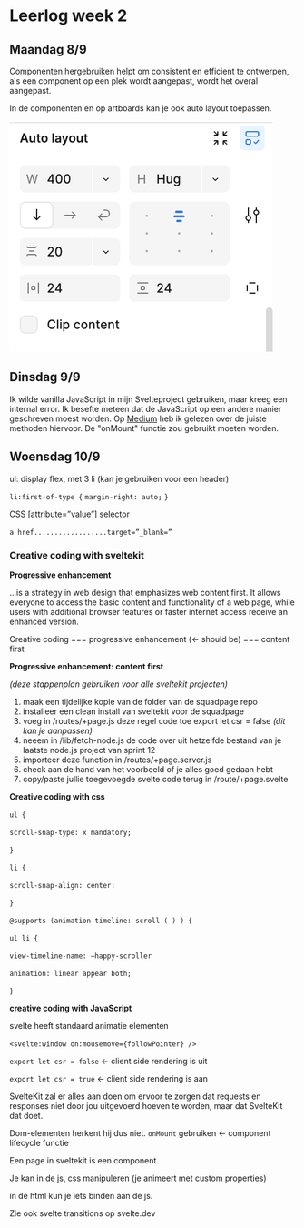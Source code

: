 # Leerlog week 2

## Maandag 8/9

Componenten hergebruiken helpt om consistent en efficient te ontwerpen, als een component op een plek wordt aangepast, wordt het overal aangepast.

In de componenten en op artboards kan je ook auto layout toepassen.

![auto layout voorbeeld](365576496-1f4e0861-78eb-4370-9737-ade8ff31bf67.png)

## Dinsdag 9/9

Ik wilde vanilla JavaScript in mijn Svelteproject gebruiken, maar kreeg een internal error. Ik besefte meteen dat de JavaScript op een andere manier geschreven moest worden. Op [Medium](https://medium.com/@edwinchiamaka2001/a-guide-to-dom-manipulation-in-sveltekit-2db08ccfbb39) heb ik gelezen over de juiste methoden hiervoor. De "onMount" functie zou gebruikt moeten worden.

## Woensdag 10/9

ul: display flex, met 3 li (kan je gebruiken voor een header)

`li:first-of-type {` 
`margin-right: auto;`
`}`

CSS [attribute=”value”] selector

`a href..................target=”_blank=”`

### Creative coding with sveltekit

**Progressive enhancement**

...is a strategy in web design that emphasizes web content first. It allows everyone to access the basic content and functionality of a web page, while users with additional browser features or faster internet access receive an enhanced version.

Creative coding  ===  progressive enhancement  (←  should be)  ===   content first

**Progressive enhancement: content first** 

 *(deze stappenplan gebruiken voor alle sveltekit projecten)*

1. maak een tijdelijke kopie van de folder van de squadpage repo
2. installeer een clean install van sveltekit voor de squadpage
3. voeg in /routes/+page.js deze regel code toe export let csr = false    *(dit kan je aanpassen)*
4. neeem in /lib/fetch-node.js de code over uit hetzelfde bestand van je laatste node.js project van sprint 12
5. importeer deze function in /routes/+page.server.js
6. check aan de hand van het voorbeeld of je alles goed gedaan hebt 
7. copy/paste jullie toegevoegde svelte code terug in /route/+page.svelte


**Creative coding with css**

`ul {`

`scroll-snap-type: x mandatory;`

`}`

`li {`

`scroll-snap-align: center:`

`}`

`@supports (animation-timeline: scroll ( ) ) {`

`ul li {`

`view-timeline-name: —happy-scroller`

`animation: linear appear both;`

`}`

**creative coding with JavaScript** 

svelte heeft standaard animatie elementen

`<svelte:window on:mousemove={followPointer} />`

`export let csr = false` ← client side rendering is uit

`export let csr = true` ← client side rendering is aan

SvelteKit zal er alles aan doen om ervoor te zorgen dat requests en responses niet door jou uitgevoerd hoeven te worden, maar dat SvelteKit dat doet.

Dom-elementen herkent hij dus niet. `onMount` gebruiken  ← component lifecycle functie 

Een page in sveltekit is een component.

Je kan in de js, css manipuleren (je animeert met custom properties)

in de html kun je iets binden aan de js.

Zie ook svelte transitions op svelte.dev